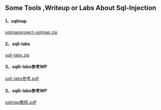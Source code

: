 ## Some Tools ,Writeup or Labs About Sql-Injection
#### 1、sqlmap 
[sqlmapproject-sqlmap.zip](Tools/sqlmapproject-sqlmap.zip)

#### 2、sqli-labs
[sqli-labs.zip](Src/sqli-labs.zip)

#### 3、sqlli-labs参考WP
[sqli-labs参考.pdf](Book/sqli-labs参考.pdf)

#### 3、sqlli-labs参考WP
[sqlmap教程.pdf](Book/sqlmap教程.pdf)